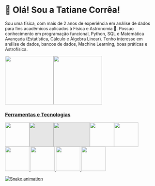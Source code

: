 # 👋 Olá! Sou a Tatiane Corrêa!
Sou uma física, com mais de 2 anos de experiência em análise de dados para fins acadêmicos aplicados à Física e Astronomia 🔭.  Possuo conhecimento em programação funcional, Python, SQL e Matemática Avançada (Estatística, Cálculo e Álgebra Linear). Tenho interesse em análise de dados, bancos de dados, Machine Learning, boas práticas e Astrofísica.

<a href="https://github.com/taticorrea">
<img height="160em" src="https://github-readme-stats.vercel.app/api/top-langs/?username=taticorrea&layout=compact&langs_count=7&theme=dracula"/><img height="160em" src="https://github-readme-stats.vercel.app/api?username=taticorrea&show_icons=true&theme=dracula&include_all_commits=true&count_private=true"/>
</div>

### Ferramentas e Tecnologias
<img src="https://cdn.jsdelivr.net/gh/devicons/devicon/icons/python/python-original.svg" width="80" height="80" /><img style="-webkit-user-select: none;margin: auto;background-color: hsl(0, 0%, 90%);transition: background-color 300ms;" src="https://camo.githubusercontent.com/38567aa9a136e7b0bab77e7c3a2f2a1722ee751f4c0d9d6a8ee353da60923c69/68747470733a2f2f6d6174706c6f746c69622e6f72672f5f696d616765732f737068785f676c725f6c6f676f73325f3030312e706e67" width="80" height="80"><img style="-webkit-user-select: none;margin: auto;background-color: hsl(0, 0%, 90%);transition: background-color 300ms;" src="https://camo.githubusercontent.com/d6f2b7ac792196d70ae00b2b6c62a8117fcc9f361bebe676e8a8f395d3af7dac/68747470733a2f2f7363696b69742d6c6561726e2e6f72672f737461626c652f5f696d616765732f7363696b69742d6c6561726e2d6c6f676f2d6e6f746578742e706e67" width="120" height="80"><img src="https://camo.githubusercontent.com/6740e065dda49bda5d1fbdc733e3b2772cdb9611ae77f514d1062a1458f04923/68747470733a2f2f626964732e6265726b656c65792e6564752f73697465732f64656661756c742f66696c65732f7374796c65732f343530783235342f7075626c69632f70726f6a656374732f73636970795f6c6f676f5f343530783235342e706e673f69746f6b3d6b63645a42787250" width="80" height="80"><img src="https://cdn.jsdelivr.net/gh/devicons/devicon/icons/pandas/pandas-original-wordmark.svg" width="80" height="80"/><img src="https://cdn.jsdelivr.net/gh/devicons/devicon/icons/numpy/numpy-original-wordmark.svg" width="80" height="80"/>
<img src="https://cdn.jsdelivr.net/gh/devicons/devicon/icons/git/git-original.svg" width="80" height="80"/>
<img src="https://cdn.jsdelivr.net/gh/devicons/devicon/icons/mysql/mysql-original-wordmark.svg" width="80" height="80"/>
<img src="https://cdn.jsdelivr.net/gh/devicons/devicon/icons/mongodb/mongodb-original.svg" width="80" height="80"/>


<div>
  

![Snake animation](https://github.com/taticorrea/taticorrea/blob/output/github-contribution-grid-snake.svg)


</div>
